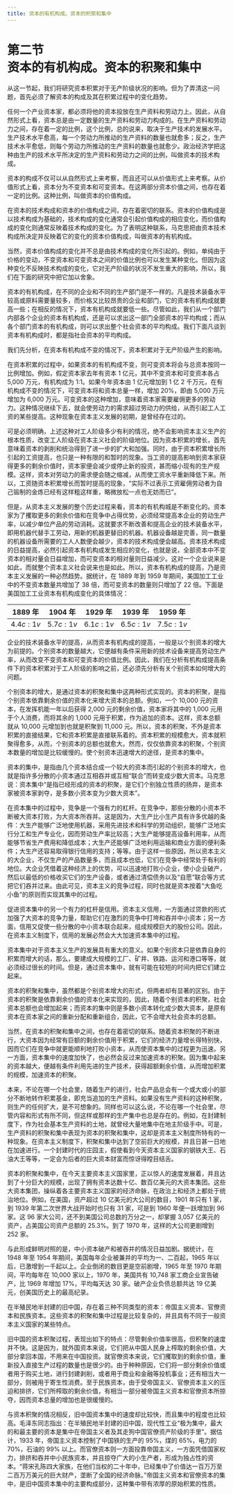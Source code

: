 ```yaml
---
title: 资本的有机构成。资本的积聚和集中
---
```


# 第二节<br>**资本的有机构成。&zwnj;资本的积聚和集中**

从这一节起，我们将研究资本积累对于无产阶级状况的影响。但为了弄清这一问题，首先必须了解资本的构成及其在积累过程中的变化趋势。

任何一个产业资本家，都必须将他的资本投放在生产资料和劳动力上。因此，从自然形式上看，资本总是由一定数量的生产资料和劳动力构成的。在生产资料和劳动力之间，存在着一定的比例，这个比例，总的说来，取决于生产技术的发展水平。生产技术水平愈高，每一个劳动力所推动的生产资料的数量也就愈多；反之，生产技术水平愈低，则每个劳动力所推动的生产资料的数量也就愈少。政治经济学把这种由生产的技术水平所决定的生产资料和劳动力之间的比例，叫做资本的技术构成。

资本的构成不仅可以从自然形式上来考察，而且还可以从价值形式上来考察。从价值形式上看，资本分为不变资本和可变资本。在这两部分资本价值之间，也存在着一定的比例。这种比例，叫做资本的价值构成。

在资本的技术构成和资本的价值构成之间，存在着密切的联系。资本的价值构成是以技术构成为基础的，技术构成的变化通常会引起价值构成的相应变化，而价值构成的变化则通常反映着技术构成的变化。为了表明这种联系，马克思把由资本技术构成所决定并反映着它的变化的资本价值构成，叫做资本的有机构成。

当然，资本价值构成的变化并不总是由技术构成的变化所引起的。例如，单纯由于价格的变动，不变资本和可变资本之间的价值比例也可以发生某种变化。但因为这种变化不反映技术构成的变化，它对无产阶级的状况不发生重大的影响，所以，我们在下面的研究中把它加以舍象。

资本的有机构成，在不同的企业和不同的生产部门是不一样的。凡是技术装备水平较高或原料需要量较多，而价格又比较昂贵的企业和部门，它的资本有机构成就要高一些；在相反的情况下，资本有机构成就要低一些。尽管如此，我们从一个部门内部各个企业的资本有机构成，还是可以求出这一部门全部资本的平均构成；而从各个部门资本的有机构成，则可以求出整个社会资本的平均构成。我们下面凡谈到资本有机构成时，都是指社会资本的平均构成。

我们先分析，在资本有机构成不变的情况下，资本积累对于无产阶级产生的影响。

在资本积累的过程中，如果资本的有机构成不变，则可变资本将会与总资本按同一比例增加。例如，假定资本家去年有资本 1 亿元，其中不变资本和可变资本各占 5,000 万元，有机构成为 1:1。如果今年资本由 1 亿元增加到 1 亿 2 千万元，在有机构成不变的情况下，可变资本将和资本总量一样，增加 20%，即由 5,000 万元增加为 6,000 万元。可变资本的这种增加，意味着资本家需要雇佣更多的劳动力。这种情况继续下去，就会使劳动力的需求超过劳动力的供给，从而引起工人工资的某些提高。这种现象在资本主义发展的初期，是曾经存在过的。

可是必须明确，上述这种对工人阶级多少有利的情况，绝不会影响资本主义生产的根本性质，改变工人阶级在资本主义社会的阶级地位。因为资本积累的增长，首先意味着资本的剥削和统治得到了进一步的扩大和加强。同时，由于资本积累增长所引起的工资提高，也只是一种有限的和暂时的现象。当工资的提高影响到资本家获得更多的剩余价值时，资本家便会减少或停止新的投资，甚而缩小现有的生产规模。这样，资本对劳动力的需求便会随之缩减，从而使工资水平重新降低下来。所以，工资随资本积累增长而暂时提高的现象，“实际不过表示工资雇佣劳动者为自己锻制的金炼已经有这样粗这样重，略微放松一点也无妨而已”。

但是，从资本主义发展的整个历史过程来看，资本的有机构城是不断变化的。资本家为了攫取更多的剩余价值和在竞争中占得优势，必须经常提高本企业的劳动生产率，以减少单位产品的劳动消耗。这就要求不断改善和提高企业的技术装备水平，即用机器代替手工劳动，用新的机器更替旧的机器。机器设备越是完善，同一数量的机器设备所需要的工人人数便会越少，资本的技术构成便会越高。资本技术构成的日益提高，必然引起资本有机构成发生相应的变化，也就是说，全部资本中不变资本的相对量会日益增加，而可变资本的相对量则日益减少。这对一个企业说来是如此，而就整个资本主义社会说来也是如此。所以，资本有机构成的提高，乃是资本主义发展的一种必然趋势。据统计，在 1889 年到 1959 年期间，美国加工工业中的不变资本数量共增加了 38 倍，而可变资本的数量则只增加了 22 倍。下面是美国加工工业资本有机构成变化的具体情况：

<center>

| 1889 年 | 1904 年 | 1929 年 | 1939 年 | 1959 年 |
| :----: | :----: | :----: | :----: | :----: |
| $4.4c:1v$ | $5.7c:1v$ | $6.1c:1v$ | $6.5c:1v$ | $7.5c:1v$ |

</center>

企业的技术装备水平的提高，从而资本有机构成的提高，一般是以个别资本的增大为前提的。个别资本的数量越大，它便越有条件采用新的技术设备来提高劳动生产率，从而改变不变资本和可变资本的价值比例。因此，我们在分析有机构成提高条件下的资本积累对于工人阶级的影响之前，还必须先分析有关个别资本如何增大的问题。

个别资本的增大，是通过资本的积聚和集中这两种形式实现的。资本的积聚，是指个别资本依靠剩余价值的资本化来增大资本的总额。例如，一个 10,000 元的资本，在发挥机能一年以后获得 2,000 元的剩余价值，资本家将其中的 1,000 元用于个人消费，而将其余的 1,000 元用于积累，作为追加的资本。这样，资本总额就从 10,000 元增加到也就是积聚到 11,000 元。所以，资本的积聚，不外是资本积累的直接结果，它和资本积累是直接联系着的。资本积累的规模愈大，资本就积聚得愈多，从而，个别资本的总额也就愈大。然而，仅仅依靠资本的积聚，个别资本数量的增加是比较缓慢的。使个别资本迅速增大的途径，是资本的集中。

资本的集中，是指由几个资本结合成一个较大的资本而引起的个别资本的增大，也就是指许多分散的小资本通过互相吞并或互相“联合”而转变成少数大资本。马克思说：资本集中“是指已经形成的资本的积聚，是它们个别独立性质的扬弃，是资本家被资本家剥夺，是多数小资本变为少数大资本”。

在资本集中的过程中，竞争是一个强有力的杠杆。在竞争中，那些分散的小资本不断被大资本打败，为大资本所吞并。这是因为，大生产比小生产具有许多优越的条件：大生产能够广泛地使用机器，采用先进技术和科学的劳动组织，能够广泛地实行分工和生产专业化，因而劳动生产率比较高；大生产能够提高设备利用率，从而能够节省生产费用和降低成本；大生产还能够广泛地利用运输和商业方面的便利条件；大生产还容易取得银行信用的支持；等等。由于这样一些原因，所以资本主义的大企业，不仅生产的产品数量多，而且成本也低，它们在竞争中经常处于有利的地位。大企业凭借着这种经济上的优势，可以迅速地打败小企业，使小企业破产，然后以最低的价格收买它们的生产设备，或者通过清偿债务以及“自愿”联合等方式把它们吞并过来。由此可见，资本主义的竞争过程，同时也就是资本按着“大鱼吃小鱼”的原则而实现其集中的过程。

促进资本集中的另一个有力的杠杆是信用。资本主义信用，一方面通过贷款的形式加强了大资本的竞争力量，帮助它们在激烈的竞争中打垮和吞并中小资本；另一方面，信用又促使一些分散的中小资本联合起来，组成规模巨大的股份公司。因此，在资本主义制度下，信用的发展必然会大大加速资本集中的过程。

资本集中对于资本主义生产的发展具有重大的意义。如果个别资本只是依靠自身的积累而增大的话，那么，要建成大规模的工厂、矿井、铁路、运河和港口等等，就必须经过很长的时间。但是，通过资本集中，就有可能在较短的时间内把它们建立起来。

资本的积聚和集中，虽然都是个别资本增大的形式，但两者却有显著的区别。由于资本的积聚是依靠剩余价值的资本化来实现的，因此，随着个别资本的积聚，社会资本总额也会增加起来；而资本的集中则是多数小资本转化成少数大资本，是原有资本在资本家之间的重新分配和重新组合，因此，它不会增大社会资本的总额。

当然，在资本的积聚和集中之间，也存在着密切的联系。随着资本积聚的不断进行，大资本因为经常有巨额的剩余价值用于积累，它们的经济力量增长得特别快，因而它们在竞争中就更能顺利地打败小资本，从而使资本集中的过程更为迅速。另一方面，资本集中的速度加快了，也必然会反过来加速资本的积聚。因为集中起来的资本越大，便越有条件利用先进的生产技术，获得超额剩余价值，从而增加积累的规模，加速资本的积聚。

本来，不论在哪一个社会里，随着生产的进行，社会产品总会有一个或大或小的部分不断地转作积累基金，即充当追加的生产资料。如果没有生产资料的这种积聚，则生产的任何扩大，是不可想象的。同样也可以这么说，不论在哪一个社会里，尽管内容和形式有所不同，但这样或那样的生产集中也总是存在的。例如，在封建制度下，作为社会基本生产资料的土地，就曾经大量地集中在地主阶级手中。可是，生产资料的积聚和集中表现为资本的积聚和集中，这却是资本主义制度所特有的一种现象。在资本主义制度下，积聚和集中达到了空前巨大的规模，并且日甚一日地在加速进行。一个封建时代的庄园主，假使看到今天资本主义国家的钢铁大王、石油大王等等，一定会为后者的巨大资本财富而惊讶得瞠目结舌。

资本的积聚和集中，在今天主要资本主义国家里，正以惊人的速度发展着，并且达到了十分巨大的规模，出现了拥有资本达数十亿、数百亿美元的大资本集团。这些大资本集团，操纵着各主要资本主义国家的经济命脉，在政治上和经济上都处于统治地位。例如，在美国，资产超过 10 亿美元的大公司的数目，1901 年只有 1 家，到 1939 年第二次世界大战开始时也只有 31 家，可是到 1960 年便一跃增加到 96 家。这 96 家大公司，还不到美国公司总数的万分之一，却掌握 3,057 亿美元的资产，占美国公司资产总额的 25.3%。到了 1970 年，这样的大公司更剧增到 252 家。

与此形成鲜明对照的是，中小资本破产和被吞并的情况日益加剧。据统计，在 1948 年至 1954 年期间，美国每年企业被兼并的平均为一、二百起，1965 年以后，已激增到一千起以上。企业倒闭的数目更是空前剧增，1965 年至 1970 年期间，平均每年在 10,000 家以上，1970 年，美国共有 10,748 家工商企业宣告破产，比 1969 年增加 17%，平均每天达 30 家。破产企业负债总额共达 19 亿美元，创美国历史上的最高纪录。

在半殖民地半封建的旧中国，存在着三种不同类型的资本：帝国主义资本、官僚资本和民族资本。这些资本的积聚和集中过程是比较复杂的，并且具有不同于一般资本主义国家的某些特点。

旧中国的资本积聚过程，表现出如下的特点：尽管剩余价值率很高，但积聚的速度并不快。这是因为，就外国资本来说，它们把从中国人民身上榨取的剩余价值，大部分拿回本国，不用来在中国投资。就官僚资本来说，它们攫取到的剩余价值，重新投入直接生产过程的数量也是很少的。由于种种原因，它们将一部分剩余价值或者用于购买土地，进行封建剥削，或者用于商业和金融等投机事业；还有相当大一部分，则被用于寄生性消费。至于民族资本，由于受帝国主义、官僚资本主义的压迫和排挤，它们所榨取的剩余价值，有相当一部分被帝国主义资本和官僚资本所掠夺，因而资本总量的增加也是很缓慢的。

与资本积聚的情况相反，旧中国资本集中的速度却比较快，而且集中的程度也比较高。毛泽东同志指出：在半殖民地半封建的旧中国，现代性工业“极为集中，最大的和最主要的资本是集中在帝国主义者及其走狗中国官僚资产阶级的手里”。据估计，1933 年，帝国主义资本控制了中国铁的生产的 95%，煤的 65%，电力的 70%，石油的 99% 以上。而官僚资本则一方面投靠帝国主义，一方面凭借国家权力，排挤和吞并中小民族资本，并且掠夺广大的小生产者，形成为独占性的资本。“蒋宋孔陈四大家族，在他们当权的二十年中，已经集中了价值达一百万万至二百万万美元的巨大财产，垄断了全国的经济命脉。”帝国主义资本和官僚资本的集中，是旧中国资本集中的主要构成部分，这种集中带有浓厚的原始积累的性质。